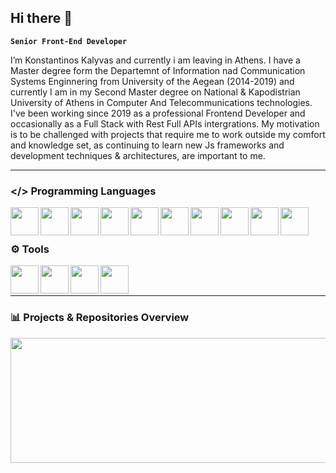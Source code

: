 ## Hi there 👋

**`Senior Front-End Developer`** 

I’m Konstantinos Kalyvas and currently i am leaving in Athens.
I have a Master degree form the Departemnt of Information nad Communication Systems Enginnering from University of the Aegean (2014-2019) and currently I am in my Second Master degree on National & Kapodistrian University of Athens in Computer And Telecommunications technologies. I've been working since 2019 as a professional Frontend Developer and occasionally as a Full Stack with Rest Full APIs intergrations.
My motivation is to be challenged with projects that require me to work outside my comfort and knowledge set, as continuing to learn new Js frameworks and development techniques & architectures, are important to me.


---
### </> Programming Languages
 <div margin-top="15">
  <img align="left" src="https://cdn.jsdelivr.net/gh/devicons/devicon@latest/icons/vuejs/vuejs-original-wordmark.svg" width="45px"/>
  <img align="left" src="https://cdn.jsdelivr.net/gh/devicons/devicon@latest/icons/nuxtjs/nuxtjs-original.svg" width="45px" />
  <img align="left" src="https://cdn.jsdelivr.net/gh/devicons/devicon@latest/icons/react/react-original-wordmark.svg" width="45px"/>
  <img align="left" src="https://cdn.jsdelivr.net/gh/devicons/devicon@latest/icons/javascript/javascript-original.svg" width="45px"/>
  <img align="left" src="https://cdn.jsdelivr.net/gh/devicons/devicon@latest/icons/css3/css3-original.svg" width="45px"/>
  <img align="left" src="https://cdn.jsdelivr.net/gh/devicons/devicon@latest/icons/html5/html5-original.svg" width="45px"/>
  <img align="left" src="https://cdn.jsdelivr.net/gh/devicons/devicon@latest/icons/tailwindcss/tailwindcss-original.svg" width="45px"/>
  <img align="left" src="https://cdn.jsdelivr.net/gh/devicons/devicon@latest/icons/bootstrap/bootstrap-original.svg" width="45px"/>
  <img align="left" src="https://cdn.jsdelivr.net/gh/devicons/devicon@latest/icons/java/java-original.svg" width="45px"/>
  <img align="left" src="https://cdn.jsdelivr.net/gh/devicons/devicon@latest/icons/spring/spring-original.svg" width="45px"/>
 </div>

 <br/>
 <br/>

### ⚙️ Tools
 <img align="left" src="https://cdn.jsdelivr.net/gh/devicons/devicon@latest/icons/linux/linux-original.svg" width="45px"/>
 <img align="left" src="https://cdn.jsdelivr.net/gh/devicons/devicon@latest/icons/git/git-original.svg" width="45px"/>
 <img align="left" src="https://cdn.jsdelivr.net/gh/devicons/devicon@latest/icons/npm/npm-original-wordmark.svg" width="45px"/>
 <img align="left" src="https://cdn.jsdelivr.net/gh/devicons/devicon@latest/icons/yarn/yarn-original.svg" width="45px"/>

 <br/>
 <br/>
 
---


 ### 📊 Projects & Repositories Overview
 <div align="center" href="https://github.com/anuraghazra/github-readme-stats">
  <img width=900 height=200 align="center" src="https://github-readme-stats.vercel.app/api?username=pateras95&show_icons=true&rank_icon=github&theme=radical" />
</div>
<!--  ![Anurag's GitHub stats](https://github-readme-stats.vercel.app/api?username=pateras95&show_icons=true&rank_icon=github&theme=radical) -->

<!--
**pateras95/pateras95** is a ✨ _special_ ✨ repository because its `README.md` (this file) appears on your GitHub profile.

Here are some ideas to get you started:

- 🔭 I’m currently working on ...
- 🌱 I’m currently learning ...
- 👯 I’m looking to collaborate on ...
- 🤔 I’m looking for help with ...
- 💬 Ask me about ...
- 📫 How to reach me: ...
- 😄 Pronouns: ...
- ⚡ Fun fact: ...
-->

